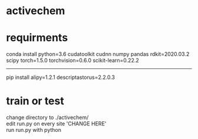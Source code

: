 # activechem
# requirments
conda install
python=3.6
cudatoolkit
cudnn
numpy
pandas
rdkit=2020.03.2
scipy
torch=1.5.0
torchvision=0.6.0
scikit-learn=0.22.2
****
pip install
alipy=1.2.1
descriptastorus=2.2.0.3

# train or test
change directory to ./activechem/  
edit run.py on every site 'CHANGE HERE'  
run run.py with python  
